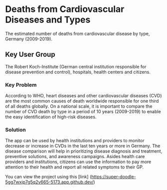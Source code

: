 # Deaths from Cardiovascular Diseases and Types

The estimated number of deaths from cardiovascular disease by type, Germany (2009-2019).
## Key User Group
The Robert Koch-Institute (German central institution responsible for disease prevention and control), hospitals, health centers and citizens.
### Key Problem
According to WHO, heart diseases and other cardiovascular diseases (CVD) are the most common causes of death worldwide responsible for one third of all deaths globally. On a national scale, it is important to compare the number of CVD death by type in a period of 10 years (2009-2019) to enable the easy identification of high-risk
diseases.
### Solution
The app can be used by health institutions and providers to monitor decrease or increase in CVDs in the last ten years or more in Germany. The disease comparison will help in prioritizing disease diagnosis and treatment, preventive solutions, and awareness campaigns. Asides health care providers and institutions, citizens can use the information to pay more attention to their health and report all related symptoms to their GP.

You can view the project using this [link] (https://super-doodle-5gg7wxjp7g5q2v665-5173.app.github.dev/)